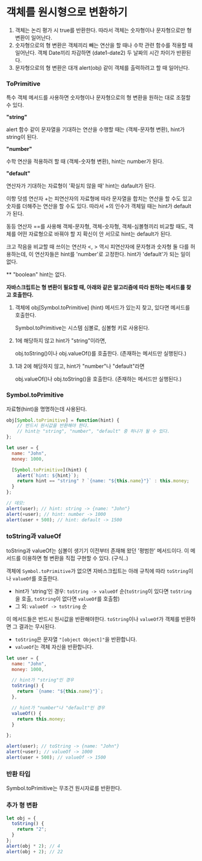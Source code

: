 # 객체를 원시형으로 변환하기

1. 객체는 논리 평가 시 true를 반환한다. 따라서 객체는 숫자형이나 문자형으로만 형 변환이 일어난다.
2. 숫자형으로의 형 변환은 객체끼리 빼는 연산을 할 때나 수학 관련 함수를 적용할 때 일어난다. 객체 Date끼리 차감하면 (date1-date2) 두 날짜의 시간 차이가 반환된다. 
3. 문자형으로의 형 변환은 대개 alert(obj) 같이 객체를 출력하려고 할 때 일어난다.

### ToPrimitive

특수 객체 메서드를 사용하면 숫자형이나 문자형으로의 형 변환을 원하는 대로 조절할 수 있다.

<b>"string"</b>

alert 함수 같이 문자열을 기대하는 연산을 수행할 때는 (객체-문자형 변환), hint가 string이 된다.

<b>"number"</b>

수학 연산을 적용하려 할 때 (객체-숫자형 변환), hint는 number가 된다.

<b>"default"</b>

연산자가 기대하는 자료형이 '확실치 않을 때' hint는 dafault가 된다.

이항 덧셈 연산자 +는 피연산자의 자료형에 따라 문자열을 합치는 연산을 할 수도 있고 숫자를 더해주는 연산을 할 수도 있다. 따라서 +의 인수가 객체일 때는 hint가 default가 된다.

동등 연산자 ==를 사용해 객체-문자형, 객체-숫자형, 객체-심볼형끼리 비교할 때도, 객체를 어떤 자료형으로 바꿔야 할 지 확신이 안 서므로 hint는 default가 된다.

크고 작음을 비교할 때 쓰이는 연산자 <, > 역시 피연산자에 문자형과 숫자형 둘 다를 허용하는데, 이 연산자들은 hint를 'number'로 고정한다. hint가 'default'가 되는 일이 없다.

** "boolean" hint는 없다.

<b>자바스크립트는 형 변환이 필요할 때, 아래와 같은 알고리즘에 따라 원하는 메서드를 찾고 호출한다.</b>

1. 객체에 obj[Symbol.toPrimitive] (hint) 메서드가 있는지 찾고, 있다면 메서드를 호출한다.

   Symbol.toPrimitive는 시스템 심볼로, 심볼형 키로 사용된다.

2. 1에 해당하지 않고 hint가 "string"이라면,

   obj.toString()이나 obj.valueOf()를 호출한다. (존재하는 메서드만 실행된다.)

3. 1과 2에 해당하지 않고, hint가 "number"나 "default"라면

   obj.valueOf()나 obj.toString()을 호출한다. (존재하는 메서드만 실행된다.)

### Symbol.toPrimitive

자료형(hint)을 명명하는데 사용된다.

````javascript
obj[Symbol.toPrimitive] = function(hint) {
    // 반드시 원시값을 반환해야 한다.
    // hint는 "string", "number", "default" 중 하나가 될 수 있다.
};
````

```javascript
let user = {
  name: "John",
  money: 1000,

  [Symbol.toPrimitive](hint) {
    alert(`hint: ${hint}`);
    return hint == "string" ? `{name: "${this.name}"}` : this.money;
  }
};

// 데모:
alert(user); // hint: string -> {name: "John"}
alert(+user); // hint: number -> 1000
alert(user + 500); // hint: default -> 1500
```

### toString과 valueOf

toString과 valueOf는 심볼이 생기기 이전부터 존재해 왔던 '평범한' 메서드이다. 이 메서드를 이용하면 형 변환을 직접 구현할 수 있다. (구식..)

객체에 `Symbol.toPrimitive`가 없으면 자바스크립트는 아래 규칙에 따라 `toString`이나 `valueOf`를 호출한다.

- hint가 'string’인 경우: `toString -> valueOf` 순(`toString`이 있다면 `toString`을 호출, `toString`이 없다면 `valueOf`를 호출함)
- 그 외: `valueOf -> toString` 순

이 메서드들은 반드시 원시값을 반환해야한다. `toString`이나 `valueOf`가 객체를 반환하면 그 결과는 무시된다. 

- `toString`은 문자열 `"[object Object]"`을 반환합니다.
- `valueOf`는 객체 자신을 반환합니다.

```javascript
let user = {
  name: "John",
  money: 1000,

  // hint가 "string"인 경우
  toString() {
    return `{name: "${this.name}"}`;
  },

  // hint가 "number"나 "default"인 경우
  valueOf() {
    return this.money;
  }

};

alert(user); // toString -> {name: "John"}
alert(+user); // valueOf -> 1000
alert(user + 500); // valueOf -> 1500
```

### 반환 타입

Symbol.toPrimitive는 무조건 원시자료를 반환한다.

### 추가 형 변환

```javascript
let obj = {
  toString() {
    return "2";
  }
};
alert(obj * 2); // 4
alert(obj + 2); // 22
```


